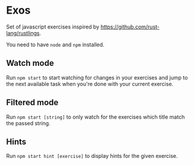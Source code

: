 # Exos

Set of javascript exercises inspired by https://github.com/rust-lang/rustlings.

You need to have `node` and `npm` installed.

## Watch mode

Run `npm start` to start watching for changes in your exercises and jump to the next available task when you're done with your current exercise.

## Filtered mode

Run `npm start [string]` to only watch for the exercises which title match the passed string.

## Hints

Run `npm start hint [exercise]` to display hints for the given exercise.
